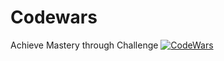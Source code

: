# Codewars
Achieve Mastery through Challenge
<a href="https://www.codewars.com/users/Mohammadreza4mn" rel="nofollow"><img src="https://www.codewars.com/users/Mohammadreza4mn/badges/large" alt="CodeWars"></a>
